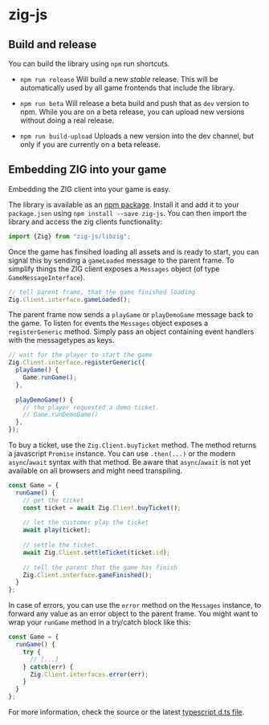 # zig-js

## Build and release

You can build the library using `npm` run shortcuts.

 * `npm run release` Will build a new *stable* release. This will be automatically
 used by all game frontends that include the library.
 
 * `npm run beta` Will release a beta build and push that as `dev` version to npm.
 While you are on a beta release, you can upload new versions without doing a real release.
 
 * `npm run build-upload` Uploads a new version into the dev channel,
 but only if you are currently on a beta release.


## Embedding ZIG into your game

Embedding the ZIG client into your game is easy.
 
The library is available as an [npm package](https://www.npmjs.com/package/zig-js).
Install it and add it to your `package.json` using `npm install --save zig-js`.
You can then import the library and access the zig clients functionality:
```js
import {Zig} from "zig-js/libzig";
```

Once the game has finsihed loading all assets and is ready to start, you can signal
this by sending a `gameLoaded` message to the parent frame. To simplify things the
ZIG client exposes a `Messages` object (of type `GameMessageInterface`).

```js
// tell parent frame, that the game finished loading
Zig.Client.interface.gameLoaded();
```

The parent frame now sends a `playGame` or `playDemoGame` message back to the game.
To listen for events the `Messages` object exposes a `registerGeneric` method. Simply
pass an object containing event handlers with the messagetypes as keys. 

```js
// wait for the player to start the game
Zig.Client.interface.registerGeneric({
  playGame() {
    Game.runGame();
  },
  
  playDemoGame() {
    // the player requested a demo ticket.
    // Game.runDemoGame()
  },
});
```

To buy a ticket, use the `Zig.Client.buyTicket` method. The method returns a
javascript `Promise` instance. You can use `.then(...)` or the modern `async`/`await`
syntax with that method. Be aware that `async`/`await` is not yet available on all browsers
and might need transpiling.

```js
const Game = {
  runGame() {
    // get the ticket
    const ticket = await Zig.Client.buyTicket();
    
    // let the customer play the ticket
    await play(ticket);
    
    // settle the ticket.
    await Zig.Client.settleTicket(ticket.id);
    
    // tell the parent that the game has finish
    Zig.Client.interface.gameFinished();
  }
};
```

In case of errors, you can use the `error` method on the `Messages` instance, to forward any
value as an error object to the parent frame. You might want to wrap your `runGame` method in a try/catch
block like this:
```js
const Game = {
  runGame() {
    try {
      // [...]
    } catch(err) {
      Zig.Client.interfaces.error(err);
    }
  }
};
```

For more information, check the source or the latest [typescript d.ts file](https://unpkg.com/zig-js/libzig.d.ts).


